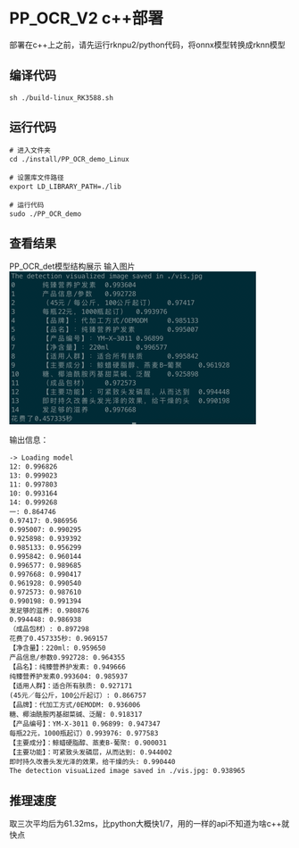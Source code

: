 # PP_OCR_V2 c++部署
部署在c++上之前，请先运行rknpu2/python代码，将onnx模型转换成rknn模型

## 编译代码
```text
sh ./build-linux_RK3588.sh
```

## 运行代码
```text
# 进入文件夹
cd ./install/PP_OCR_demo_Linux

# 设置库文件路径
export LD_LIBRARY_PATH=./lib

# 运行代码
sudo ./PP_OCR_demo
```

## 查看结果
PP_OCR_det模型结构展示
输入图片
![输入图片](./install/PP_OCR_demo_Linux/images/before/lite_demo_input.png)

输出信息：
```text
-> Loading model
12: 0.996826
13: 0.999023
11: 0.997803
10: 0.993164
14: 0.999268
一: 0.864746
0.97417: 0.986956
0.995007: 0.990295
0.925898: 0.939392
0.985133: 0.956299
0.995842: 0.960144
0.996577: 0.989685
0.997668: 0.990417
0.961928: 0.990540
0.972573: 0.987610
0.990198: 0.991394
发足够的滋养: 0.980876
0.994448: 0.986938
（成品包材）: 0.897298
花费了0.457335秒: 0.969157
【净含量】：220ml: 0.959650
产品信息/参数0.992728: 0.964355
【品名】：纯臻营养护发素: 0.949666
纯臻营养护发素0.993604: 0.985937
【适用人群】：适合所有肤质: 0.927171
(45元／每公斤，100公斤起订）: 0.866757
【品牌】：代加工方式/0EMODM: 0.936006
糖、椰油酰胺丙基甜菜碱、泛醒: 0.918317
【产品编号】：YM-X-3011 0.96899: 0.947347
每瓶22元，1000瓶起订）0.993976: 0.977583
【主要成分】：鲸蜡硬脂醇、蒸麦B-葡聚: 0.900031
【主要功能】：可紧致头发磷层，从而达到: 0.944002
即时持久改善头发光泽的效果，给干燥的头: 0.990440
The detection visuaLized image saved in ./vis.jpg: 0.938965
```

## 推理速度
取三次平均后为61.32ms，比python大概快1/7，用的一样的api不知道为啥c++就快点